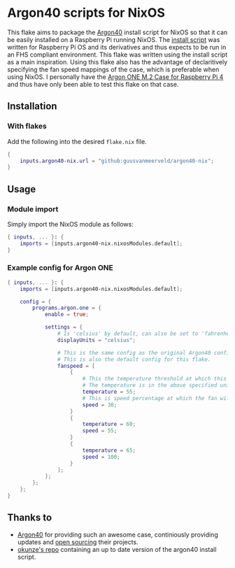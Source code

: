 # Argon40 scripts for NixOS

This flake aims to package the [Argon40](https://argon40.com/) install script for NixOS so that it can be easily installed on a Raspberry Pi running NixOS. The [install script](https://download.argon40.com/argon1.sh) was written for Raspberry Pi OS and its derivatives and thus expects to be run in an FHS compliant environment. This flake was written using the install script as a main inspiration. Using this flake also has the advantage of declaritively specifying the fan speed mappings of the case, which is preferable when using NixOS. I personally have the [Argon ONE M.2 Case for Raspberry Pi 4](https://argon40.com/products/argon-one-m-2-case-for-raspberry-pi-4) and thus have only been able to test this flake on that case.

## Installation

### With flakes

Add the following into the desired `flake.nix` file.

```nix
{
    inputs.argon40-nix.url = "github:guusvanmeerveld/argon40-nix";
}
```

## Usage

### Module import

Simply import the NixOS module as follows:

```nix
{ inputs, ... }: {
    imports = [inputs.argon40-nix.nixosModules.default];
}
```

### Example config for Argon ONE

```nix
{ inputs, ... }: {
    imports = [inputs.argon40-nix.nixosModules.default];

    config = {
        programs.argon.one = {
            enable = true;

            settings = {
                # Is 'celsius' by default, can also be set to 'fahrenheit'
                displayUnits = "celsius";

                # This is the same config as the original Argon40 config.
                # This is also the default config for this flake.
                fanspeed = [
                    {
                        # This the temperature threshold at which this fan speed will activate.
                        # The temperature is in the above specified unit.
                        temperature = 55;
                        # This is speed percentage at which the fan will spin.
                        speed = 30;
                    }
                    {
                        temperature = 60;
                        speed = 55;
                    }
                    {
                        temperature = 65;
                        speed = 100;
                    }
                ];
            };
        };
    };
}
```

## Thanks to

- [Argon40](https://argon40.com/) for providing such an awesome case, continiously providing updates and [open sourcing](https://github.com/Argon40Tech) their projects.
- [okunze's repo](https://github.com/okunze/Argon40-ArgonOne-Script) containing an up to date version of the argon40 install script.
